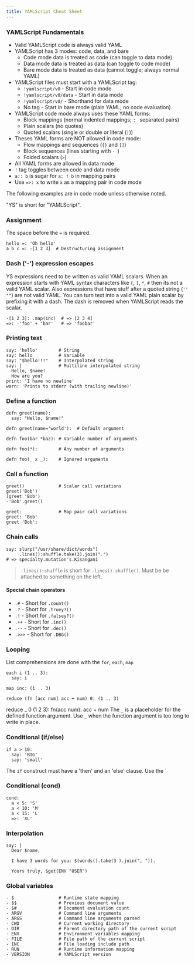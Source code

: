 ```yaml
---
title: YAMLScript Cheat Sheet
---
```



### YAMLScript Fundamentals

* Valid YAMLScript code is always valid YAML
* YAMLScript has 3 modes: code, data, and bare
  * Code mode data is treated as code (can toggle to data mode)
  * Data mode data is treated as data (can toggle to code mode)
  * Bare mode data is treated as data (cannot toggle; always normal YAML)
* YAMLScript files must start with a YAMLScript tag:
  * `!yamlscript/v0` - Start in code mode
  * `!yamlscript/v0/data` - Start in data mode
  * `!yamlscript/v0/` - Shorthand for data mode
  * No tag - Start in bare mode (plain YAML; no code evaluation)
* YAMLScript code mode always uses these YAML forms:
  * Block mappings (normal indented mappings; `: ` separated pairs)
  * Plain scalars (no quotes)
  * Quoted scalars (single or double or literal (`|`))
* Theses YAML forms are NOT allowed in code mode:
  * Flow mappings and sequences (`{}` and `[]`)
  * Block sequences (lines starting with `- `)
  * Folded scalars (`>`)
* All YAML forms are allowed in data mode
* `!` tag toggles between code and data mode
* `a:: b` is sugar for `a: ! b` in mapping pairs
* Use `=>: x` to write `x` as a mapping pair in code mode

The following examples are in code mode unless otherwise noted.

"YS" is short for "YAMLScript".


### Assignment

The space before the `=` is required.

```
hello =: 'Oh hello'
a b c =: -[1 2 3]  # Destructuring assignment
```


### Dash ('-') expression escapes

YS expressions need to be written as valid YAML scalars.
When an expression starts with YAML syntax characters like `{`, `[`, `*`, `#`
then its not a valid YAML scalar.
Also expressions that have stuff after a quoted string (`''` `""`) are not valid YAML.
You can turn text into a valid YAML plain scalar by prefixing it with a dash.
The dash is removed when YAMLScript reads the scalar.

```
-[1 2 3]: .map(inc)  # => [2 3 4]
=>: -'foo' + 'bar'   # => 'foobar'
```

### Printing text

```
say: 'hello'        # String
say: hello          # Variable
say: "$hello!!!"    # Interpolated string
say: |              # Multiline interpolated string
  Hello, $name!
  How are you?
print: 'I have no newline'
warn: 'Prints to stderr (with trailing newline)'
```


### Define a function

```
defn greet(name):
  say: "Hello, $name!"

defn greet(name='world'):  # Default argument

defn foo(bar *baz): # Variable number of arguments

defn foo(*):        # Any number of arguments

defn foo(_ x _):    # Ignored arguments
```


### Call a function

```
greet()             # Scalar call variations
greet('Bob')
(greet 'Bob')
-'Bob'.greet()

greet:              # Map pair call variations
greet: 'Bob'
greet 'Bob':
```


### Chain calls

```
say: slurp("/usr/share/dict/words")
     .lines():shuffle.take(3).join(".")
# => specialty.mutation's.Kisangani
```

> `.lines():shuffle` is short for `.lines().shuffle()`. Must be be attached to
something on the left.


#### Special chain operators

* `.#` - Short for `.count()`
* `.?` - Short for `.truey?()`
* `.!` - Short for `.falsey?()`
* `.++` - Short for `.inc()`
* `.--` - Short for `.dec()`
* `.>>>` - Short for `.DBG()`


### Looping

List comprehensions are done with the `for`, `each`, `map`
```
each i (1 .. 3):
  say: i
```

```
map inc: (1 .. 3)
```

```
reduce (fn [acc num] acc + num) 0: (1 .. 3)
```

reduce _ 0 (1 2 3):
  fn(acc num): acc + num
The `_` is a placeholder for the defined function argument.
Use `_` when the function argument is too long to write in place.




### Conditional (if/else)

```
if a > 10:
  say: 'BIG'
  say: 'small'
```

The `if` construct must have a 'then' and an 'else' clause.
Use the `


### Conditional (cond)

```
cond:
  a < 5: 'S'
  a < 10: 'M'
  a < 15: 'L'
  =>: 'XL'
```


### Interpolation

```
say: |
  Dear $name,

  I have 3 words for you: $(words().take(3 ).join(", ")).

  Yours truly, $get(ENV "USER")
```


### Global variables

```
- $                 # Runtime state mapping
- $$                # Previous document value
- $#                # Document evaluation count
- ARGV              # Command line arguments
- ARGS              # Command line arguments parsed
- CWD               # Current working directory
- DIR               # Parent directory path of the current script
- ENV               # Environment variables mapping
- FILE              # File path of the current script
- INC               # File loading include path
- RUN               # Runtime information mapping
- VERSION           # YAMLScript version
```
